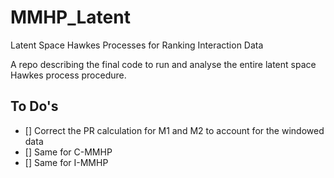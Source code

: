 # MMHP_Latent
Latent Space Hawkes Processes for Ranking Interaction Data


A repo describing the final code to run and analyse the entire latent space Hawkes process procedure.



## To Do's

- [] Correct the PR calculation for M1 and M2 to account for the windowed data
- [] Same for C-MMHP
- [] Same for I-MMHP
